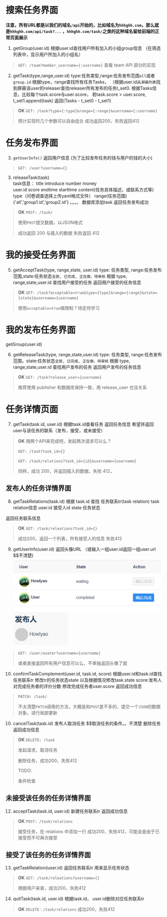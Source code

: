 

# 搜索任务界面

**注意，所有URL都是以我们的域名`/api`开始的，比如域名为`hhhghh.com`，那么就是`hhhghh.com/api/task?...` ，`hhhghh.com/task/`之类的这种域名留给前端的正常页面展示**

1. getGroup(user.id)
  根据user.id查找用户所有加入的小组group信息
  （在筛选列表中，显示用户所加入的小组名）

  > `GET: /team?member_username={:username}` 
  > 查看 team API 部分的实现


2. getTask(type,range,user.id)
  type:任务类型,range:任务发布范围`all`或者`group.id`
  根据type，range查找所有任务Tasks，
  （根据user.id从`屏蔽列表`找到屏蔽该user的releaser查找releaser所有发布的任务t_set0.
  根据Tasks信息，比较每个task.score与user.score，
  若task.score > user.score, t_set1.append(task)
  返回(Tasks - t_set0 - t_set1)
  
  > **OK**
  > `GET: /task?type={:type}&range={:range}&username={:username}`
  >
  > 预计实现时几个参数可以自由组合
  > 成功返回200，失败返回412


# 任务发布界面
3. `getUserInfo()`
  返回用户信息
  (为了比较发布任务的钱与用户的钱的大小)
 
  > `GET: /user?username={}`
  >

3. releaseTask(task)  
  task信息：
  title
  introduce
  number
  money       
  user.id
  score
  endtime
  starttime
  content(任务具体描述，或联系方式等)
  type（问卷调查选择上传yaml格式文件）
  range(任务范围){'all','group1.id','group2.id'}
  。。。。
  数据库添加task
  返回任务发布成功

  > **OK**
  > `POST: /task/` 
  >
  > 使用`POST`提交数据，以JSON格式
  > 
  > 成功返回 200 与插入的数据
  > 失败返回 412

# 我的接受任务界面
5. getAcceptTask(type, range,state, user.id)
  type: 任务类型, range:任务发布范围,state:任务状态`全部, 已完成, 正在做，待审核`
  根据 type, range,state,user.id 查找用户接受的任务
  返回用户接受的任务信息

  > **OK**
  > `GET: /task?acceptable=true&type={type}&range={range}&state={state}&username={username}`
  >
  > 使用`acceptable=true`做限制？待定待学习

# 我的发布任务界面
getGroup(user.id)

6. getReleaseTask(type, range,state,user.id)
  type: 任务类型, range:任务发布范围，state:任务状态`全部, 已完成, 正在做，待审核`
  根据 type, range,state,user.id 查找用户发布的任务
  返回用户发布的任务信息

  > **OK**
  > `GET: /task?release_user={username}`
  > 
  > 推荐使用 publisher 和数据库保持一致，用 release_user 也没关系


# 任务详情页面
7. getTask(task.id, user.id)
  根据task.id查看任务
  返回任务信息
  希望并返回user与该任务的联系（发布，接受，或未接受）

  > **OK**
  > 用两个API来完成吧，发起两次请求可以么？
  >
  > `GET: /task?task_id={}`
  >
  > `GET: /task/relations?task_id={id}&username={username}`
  > 
  > 同样，成功 200，并返回插入的数据，失败 412，

## 发布人的任务详情界面
8. getTaskRelations(task.id)
  根据 task.id 查找 任务联系tr(task relation)
  task relation信息
  user.id 接受人id
  state   任务状态

  返回任务联系信息
  
  > **OK**
  > `GET: /task/releations?task_id={}`
  >
  > 成功200，返回一个列表，所有接受人的信息
  > 失败412


9. getUserInfo(user.id)
  返回头像URL
  （或输入一组user.id返回一组user.url  $$不清楚)
  ![](/image/api_images/1.PNG)
  ![](/image/api_images/2.PNG)

  > `GET: /user/avater?username={username}`
  >
  > 或者直接返回所有用户信息可以么，不单独返回头像了就


10. confirmTaskComplement(user.id, task.id, score)
  根据user.id和task.id查找任务联系tr
  修改tr的任务状态state
  以及根据情况修改task.state
  score:发布人对完成任务者的评价分数
  修改完成任务者user.score
  返回成功信息

  > `PATCH: /task/`
  >
  > 不太清楚`PATCH`调用的方法，大概是和`POST`差不多的，提交一个`JSON`的数据对象，进行局部更新


10. cancelTask(task.id)
  发布人取消任务 $$取消任务的条件。。不清楚
  删除任务
  返回成功信息

  > **OK**
  > `DELETE: /task`
  >
  > 发起请求，取消任务
  >
  > 删除任务，成功200，失败412
  > 
  > TODO: 
  > 
  > 条件检查 

## 未接受该任务的任务详情界面
12. acceptTask(task.id, user.id)
   新建任务联系tr
   返回成功信息

  > **OK**
  > `POST: /task/relations`
  > 
  > 接受任务，在 relations 中添加一行
  > 成功200，失败412，可能会是由于已接受而不可再次接受

## 接受了该任务的任务详情界面
13. getTaskRelation(user.id)
   返回任务联系tr
   用来显示任务状态
   
   > **OK**
   > `GET: /task/releations?username={}`
   > 
   > 根据用户来查，成功200，失败412

14. quitTask(task.id, user.id)
   根据task.id， user.id删除对应任务联系tr
  
   > **OK**
   > `DELETE：/task/relations` 
   > 成功200，失败412




